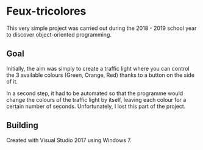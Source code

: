 # Feux-tricolores

This very simple project was carried out during the 2018 - 2019 school year to discover object-oriented programming.

## Goal

Initially, the aim was simply to create a traffic light where you can control the 3 available colours (Green, Orange, Red) thanks to a button on the side of it.

In a second step, it had to be automated so that the programme would change the colours of the traffic light by itself, leaving each colour for a certain number of seconds.
Unfortunately, I lost this part of the project.

## Building

Created with Visual Studio 2017 using Windows 7.
